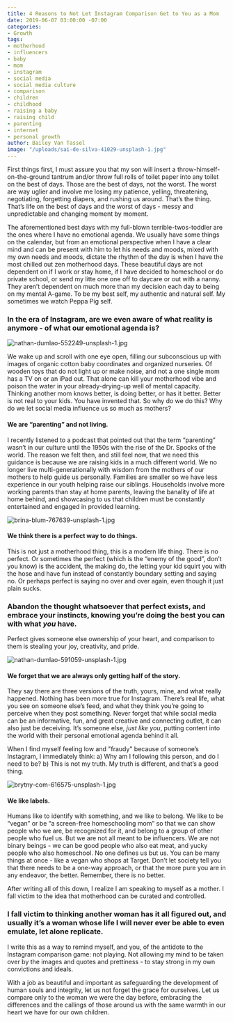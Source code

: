 ```yaml
---
title: 4 Reasons to Not Let Instagram Comparison Get to You as a Mom
date: 2019-06-07 03:00:00 -07:00
categories:
- Growth
tags:
- motherhood
- influencers
- baby
- mom
- instagram
- social media
- social media culture
- comparison
- children
- childhood
- raising a baby
- raising child
- parenting
- internet
- personal growth
author: Bailey Van Tassel
image: "/uploads/sai-de-silva-41029-unsplash-1.jpg"
---
```


First things first, I must assure you that my son will insert a throw-himself-on-the-ground tantrum and/or throw full rolls of toilet paper into any toilet on the best of days. Those are the best of days, not the worst. The worst are way uglier and involve me losing my patience, yelling, threatening, negotiating, forgetting diapers, and rushing us around. That’s the thing. That’s life on the best of days and the worst of days - messy and unpredictable and changing moment by moment. 

The aforementioned best days with my full-blown terrible-twos-toddler are the ones where I have no emotional agenda. We usually have some things on the calendar, but from an emotional perspective when I have a clear mind and can be present with him to let his needs and moods, mixed with my own needs and moods, dictate the rhythm of the day is when I have the most chilled out zen motherhood days. These beautiful days are not dependent on if I work or stay home, if I have decided to homeschool or do private school, or send my litte one one off to daycare or out with a nanny. They aren’t dependent on much more than my decision each day to being on my mental A-game. To be my best self, my authentic and natural self. My sometimes we watch Peppa Pig self. 

### In the era of Instagram, are we even aware of what reality is anymore - of what our emotional agenda is? 

![nathan-dumlao-552249-unsplash-1.jpg](/uploads/nathan-dumlao-552249-unsplash-1.jpg)

We wake up and scroll with one eye open, filling our subconscious up with images of organic cotton baby coordinates and organized nurseries. Of wooden toys that do not light up or make noise, and not a one single mom has a TV on or an iPad out. That alone can kill your motherhood vibe and poison the water in your already-drying-up well of mental capacity. Thinking another mom knows better, is doing better, or has it better. Better is not real to your kids. You have invented that. So why do we do this? Why do we let social media influence us so much as mothers?

#### We are “parenting” and not living. 

I recently listened to a podcast that pointed out that the term “parenting” wasn’t in our culture until the 1950s with the rise of the Dr. Spocks of the world. The reason we felt then, and still feel now, that we need this guidance is because we are raising kids in a much different world. We no longer live multi-generationally with wisdom from the mothers of our mothers to help guide us personally. Families are smaller so we have less experience in our youth helping raise our siblings. Households involve more working parents than stay at home parents, leaving the banality of life at home behind, and showcasing to us that children must be constantly entertained and engaged in provided learning. 

![brina-blum-767639-unsplash-1.jpg](/uploads/brina-blum-767639-unsplash-1.jpg)

#### We think there is a perfect way to do things.

This is not just a motherhood thing, this is a modern life thing. There is no perfect. Or sometimes the perfect (which is the “enemy of the good”, don’t you know) is the accident, the making do, the letting your kid squirt you with the hose and have fun instead of constantly boundary setting and saying no. Or perhaps perfect is saying no over and over again, even though it just plain sucks. 

### Abandon the thought whatsoever that perfect exists, and embrace your instincts, knowing you’re doing the best you can with what _you_ have. 

Perfect gives someone else ownership of your heart, and comparison to them is stealing your joy, creativity, and pride. 

![nathan-dumlao-591059-unsplash-1.jpg](/uploads/nathan-dumlao-591059-unsplash-1.jpg)

#### We forget that we are always only getting half of the story. 

They say there are three versions of the truth, yours, mine, and what really happened. Nothing has been more true for Instagram. There’s real life, what you see on someone else’s feed, and what they think you’re going to perceive when they post something. Never forget that while social media can be an informative, fun, and great creative and connecting outlet, it can also just be deceiving. It’s someone else, _just like you_, putting content into the world with their personal emotional agenda behind it all. 

When I find myself feeling low and "fraudy" because of someone’s Instagram, I immediately think: a) Why am I following this person, and do I need to be? b) This is not my truth. My truth is different, and that’s a good thing. 

![brytny-com-616575-unsplash-1.jpg](/uploads/brytny-com-616575-unsplash-1.jpg)

#### We like labels.

Humans like to identify with something, and we like to belong. We like to be “vegan” or be “a screen-free homeschooling mom” so that we can show people who we are, be recognized for it, and belong to a group of other people who fuel us. But we are not all meant to be influencers. We are not binary beings - we can be good people who also eat meat, and yucky people who also homeschool. No one defines us but us. You can be many things at once - like a vegan who shops at Target. Don’t let society tell you that there needs to be a one-way approach, or that the more pure you are in any endeavor, the better. Remember, there is no better. 

After writing all of this down, I realize I am speaking to myself as a mother. I fall victim to the idea that motherhood can be curated and controlled. 

### I fall victim to thinking another woman has it all figured out, and usually it’s a woman whose life I will never ever be able to even emulate, let alone replicate. 

I write this as a way to remind myself, and you, of the antidote to the Instagram comparison game: not playing. Not allowing my mind to be taken over by the images and quotes and prettiness - to stay strong in my own convictions and ideals. 

With a job as beautiful and important as safeguarding the development of human souls and integrity, let us not forget the grace for ourselves. Let us compare only to the woman we were the day before, embracing the differences and the callings of those around us with the same warmth in our heart we have for our own children. 